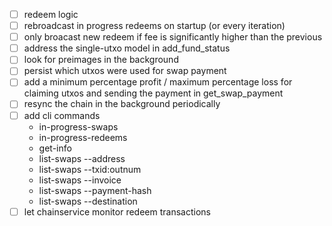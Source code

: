 - [ ] redeem logic
- [ ] rebroadcast in progress redeems on startup (or every iteration)
- [ ] only broacast new redeem if fee is significantly higher than the previous
- [ ] address the single-utxo model in add_fund_status
- [ ] look for preimages in the background
- [ ] persist which utxos were used for swap payment
- [ ] add a minimum percentage profit / maximum percentage loss for claiming 
      utxos and sending the payment in get_swap_payment
- [ ] resync the chain in the background periodically
- [ ] add cli commands
  - in-progress-swaps
  - in-progress-redeems
  - get-info
  - list-swaps --address
  - list-swaps --txid:outnum
  - list-swaps --invoice
  - list-swaps --payment-hash
  - list-swaps --destination
- [ ] let chainservice monitor redeem transactions
